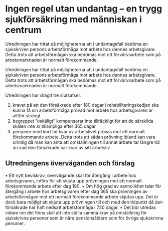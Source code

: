# Ingen regel utan undantag – en trygg sjukförsäkring med människan i centrum

Utredningen har tittat på möjligheterna att i undantagsfall bedöma en sjukskriven persons arbetsförmåga mot arbete hos dennes arbetsgivare. Detta trots att arbetsförmågan ska bedömas mot ett förvärvsarbete som på arbetsmarknaden är normalt förekommande.

Utredningen har tittat på möjligheterna att i undantagsfall bedöma en sjukskriven persons arbetsförmåga mot arbete hos dennes arbetsgivare. Detta trots att arbetsförmågan ska bedömas mot ett förvärvsarbete som på arbetsmarknaden är normalt förekommande.

Utredningen har dragit tre slutsatser:

1. kravet på att den försäkrade efter 180 dagar i rehabiliteringskedjan ska kunna få sin arbetsförmåga prövad mot arbete hos arbetsgivaren är alltför strängt
2. begreppet ”oskäligt” kompenserar inte tillräckligt för att de särskilda skälen inte är tillämpliga efter 365 dagar
3. personer med kort tid kvar av arbetslivet prövas mot ett normalt förekommande arbete. Detta trots att sådan prövning ibland kan vara orimlig då man kan anta att omställningen till annat arbete tar längre tid än vad den försäkrade har kvar av sitt arbetsliv

## Utredningens överväganden och förslag

• Ett nytt beviskrav, övervägande skäl för återgång i arbete hos arbetsgivaren, införs för att skjuta upp prövningen mot ett normalt förekommande arbete efter dag 180.
• Om hög grad av sannolikhet talar för återgång i arbete hos arbetsgivaren efter dag 365 ska prövningen av arbetsförmågan mot ett normalt förekommande arbete skjutas upp. Det är dock bara möjligt att skjuta upp prövningen till och med den tidpunkt då den försäkrade har haft nedsatt arbetsförmåga i 730 dagar.
• Det bör utredas vidare om det finns skäl att inte ställa samma krav på omställning för sjukskrivna personer som är nära pensionsåldern som för övriga sjukskrivna personer.
